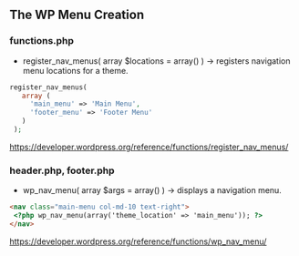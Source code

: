 ## The WP Menu Creation

### functions.php

 - register_nav_menus( array $locations = array() ) -> registers navigation menu locations for a theme. 
 
 ```php
 register_nav_menus(
    array (
      'main_menu' => 'Main Menu',
      'footer_menu' => 'Footer Menu'
    )
  );
 ```
https://developer.wordpress.org/reference/functions/register_nav_menus/


### header.php, footer.php

- wp_nav_menu( array $args = array() ) -> displays a navigation menu.

 ```html
 <nav class="main-menu col-md-10 text-right">
  <?php wp_nav_menu(array('theme_location' => 'main_menu')); ?>
 </nav>
 ```
 
https://developer.wordpress.org/reference/functions/wp_nav_menu/
